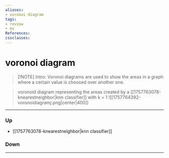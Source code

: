 ```yaml
---
aliases:
- voronoi diagram
tags:
- review
- ms
References:
cssclasses:
---
```

# voronoi diagram
> [!NOTE] Intro: 
> Voronoi diagrams are used to show the areas in a graph where a certain value is choosed over another one. 

> voronoid diagram representing the areas created by a [[1757763078-knearestneighbor|knn classifier]] with k = 1
![[1757764392-voronoidiagramj.png|center|400]]


***
### Up
- [[1757763078-knearestneighbor|knn classifier]]
### Down
***
